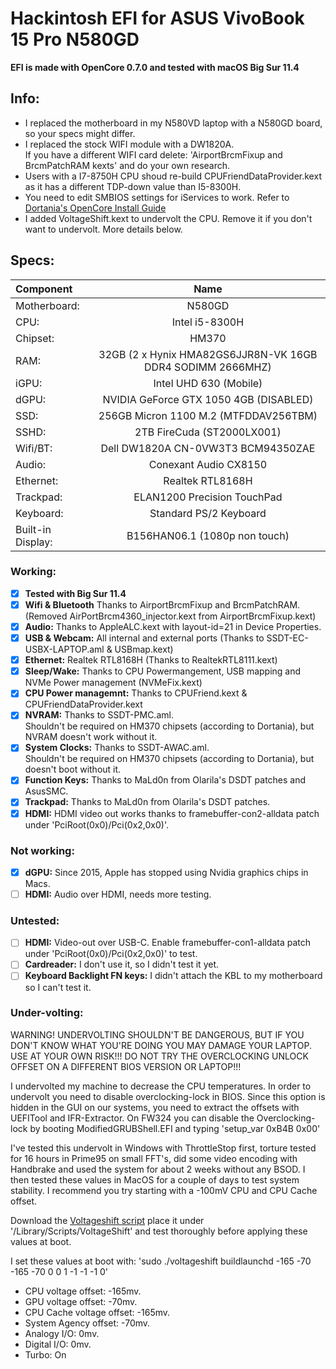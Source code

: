# Hackintosh EFI for **ASUS VivoBook 15 Pro N580GD** 

**EFI is made with OpenCore 0.7.0 and tested with macOS Big Sur 11.4**

## Info:
- I replaced the motherboard in my N580VD laptop with a N580GD board, so your specs might differ.
- I replaced the stock WIFI module with a DW1820A.  
If you have a different WIFI card delete: 'AirportBrcmFixup and BrcmPatchRAM kexts' and do your own research.
- Users with a I7-8750H CPU shoud re-build CPUFriendDataProvider.kext as it has a different TDP-down value than I5-8300H.
- You need to edit SMBIOS settings for iServices to work. Refer to [Dortania's OpenCore Install Guide](https://dortania.github.io/OpenCore-Install-Guide/extras/smbios-support.html)
- I added VoltageShift.kext to undervolt the CPU. Remove it if you don't want to undervolt. More details below.

## Specs:
| Component | Name |
|:--- |:---:|
| Motherboard:  | N580GD |
| CPU: | Intel i5-8300H |
| Chipset: | HM370 |
| RAM: | 32GB (2 x Hynix HMA82GS6JJR8N-VK 16GB DDR4 SODIMM 2666MHZ) |
| iGPU: | Intel UHD 630 (Mobile) |
| dGPU: | NVIDIA GeForce GTX 1050 4GB (DISABLED) |
| SSD: | 256GB Micron 1100 M.2 (MTFDDAV256TBM) |
| SSHD: | 2TB FireCuda (ST2000LX001) |
| Wifi/BT: | Dell DW1820A CN-0VW3T3 BCM94350ZAE |
| Audio: | Conexant Audio CX8150 |
| Ethernet: | Realtek RTL8168H |
| Trackpad: | ELAN1200 Precision TouchPad |
| Keyboard: | Standard PS/2 Keyboard |
| Built-in Display: | B156HAN06.1 (1080p non touch) |

### Working:
- [x] **Tested with Big Sur 11.4**
- [x] **Wifi & Bluetooth** Thanks to AirportBrcmFixup and BrcmPatchRAM.  
(Removed AirPortBrcm4360_injector.kext from AirportBrcmFixup.kext)
- [x] **Audio:** Thanks to AppleALC.kext with layout-id=21 in Device Properties.
- [x] **USB & Webcam:** All internal and external ports (Thanks to SSDT-EC-USBX-LAPTOP.aml & USBmap.kext)
- [x] **Ethernet:** Realtek RTL8168H (Thanks to RealtekRTL8111.kext)
- [x] **Sleep/Wake:** Thanks to CPU Powermangement, USB mapping and NVMe Power management (NVMeFix.kext)
- [x] **CPU Power managemnt:** Thanks to CPUFriend.kext & CPUFriendDataProvider.kext
- [x] **NVRAM:** Thanks to SSDT-PMC.aml.  
Shouldn't be required on HM370 chipsets (according to Dortania), but NVRAM doesn't work without it.
- [x] **System Clocks:** Thanks to SSDT-AWAC.aml.  
Shouldn't be required on HM370 chipsets (according to Dortania), but doesn't boot without it.
- [x] **Function Keys:** Thanks to MaLd0n from Olarila's DSDT patches and AsusSMC.
- [X] **Trackpad:** Thanks to MaLd0n from Olarila's DSDT patches.
- [X] **HDMI:** HDMI video out works thanks to framebuffer-con2-alldata patch under 'PciRoot(0x0)/Pci(0x2,0x0)'.

### Not working: 
- [X] **dGPU:** Since 2015, Apple has stopped using Nvidia graphics chips in Macs.
- [ ] **HDMI:** Audio over HDMI, needs more testing.

### Untested:
- [ ] **HDMI:** Video-out over USB-C. Enable framebuffer-con1-alldata patch under 'PciRoot(0x0)/Pci(0x2,0x0)' to test.
- [ ] **Cardreader:** I don't use it, so I didn't test it yet.
- [ ] **Keyboard Backlight FN keys:** I didn't attach the KBL to my motherboard so I can't test it.

### Under-volting:

WARNING! UNDERVOLTING SHOULDN'T BE DANGEROUS, BUT IF YOU DON'T KNOW WHAT YOU'RE DOING YOU MAY DAMAGE YOUR LAPTOP. USE AT YOUR OWN RISK!!! 
DO NOT TRY THE OVERCLOCKING UNLOCK OFFSET ON A DIFFERENT BIOS VERSION OR LAPTOP!!! 

I undervolted my machine to decrease the CPU temperatures. In order to undervolt you need to disable overclocking-lock in BIOS. Since this option is hidden in the GUI on our systems, you need to extract the offsets with UEFITool and IFR-Extractor. On FW324 you can disable the Overclocking-lock by booting ModifiedGRUBShell.EFI and typing 'setup_var 0xB4B 0x00'  

I've tested this undervolt in Windows with ThrottleStop first, torture tested for 16 hours in Prime95 on small FFT's, did some video encoding with Handbrake and used the system for about 2 weeks without any BSOD. I then tested these values in MacOS for a couple of days to test system stability. I recommend you try starting with a -100mV CPU and CPU Cache offset. 

Download the [Voltageshift script](https://github.com/sicreative/VoltageShift) place it under '/Library/Scripts/VoltageShift' and test thoroughly before applying these values at boot.

I set these values at boot with: 'sudo ./voltageshift buildlaunchd -165 -70 -165 -70 0 0 1 -1 -1 -1 0'

- CPU voltage offset: -165mv.  
- GPU voltage offset: -70mv.  
- CPU Cache voltage offset: -165mv.  
- System Agency offset: -70mv.  
- Analogy I/O: 0mv.  
- Digital I/O: 0mv.
- Turbo: On
